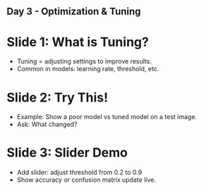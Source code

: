 ## Day 3 - Optimization & Tuning
# Slide 1: What is Tuning?
- Tuning = adjusting settings to improve results.
- Common in models: learning rate, threshold, etc.

# Slide 2: Try This!
- Example: Show a poor model vs tuned model on a test image.
- Ask: What changed?

# Slide 3: Slider Demo
- Add slider: adjust threshold from 0.2 to 0.9
- Show accuracy or confusion matrix update live.
